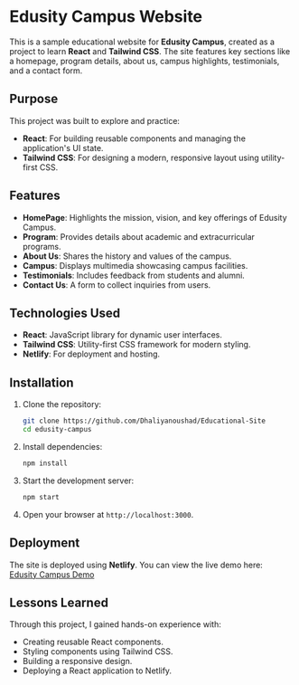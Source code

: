 # Edusity Campus Website

This is a sample educational website for **Edusity Campus**, created as a project to learn **React** and **Tailwind CSS**. The site features key sections like a homepage, program details, about us, campus highlights, testimonials, and a contact form.

## Purpose

This project was built to explore and practice:
- **React**: For building reusable components and managing the application's UI state.
- **Tailwind CSS**: For designing a modern, responsive layout using utility-first CSS.

## Features

- **HomePage**: Highlights the mission, vision, and key offerings of Edusity Campus.
- **Program**: Provides details about academic and extracurricular programs.
- **About Us**: Shares the history and values of the campus.
- **Campus**: Displays multimedia showcasing campus facilities.
- **Testimonials**: Includes feedback from students and alumni.
- **Contact Us**: A form to collect inquiries from users.

## Technologies Used

- **React**: JavaScript library for dynamic user interfaces.
- **Tailwind CSS**: Utility-first CSS framework for modern styling.
- **Netlify**: For deployment and hosting.

## Installation

1. Clone the repository:
    ```bash
    git clone https://github.com/Dhaliyanoushad/Educational-Site
    cd edusity-campus
    ```

2. Install dependencies:
    ```bash
    npm install
    ```

3. Start the development server:
    ```bash
    npm start
    ```

4. Open your browser at `http://localhost:3000`.

## Deployment

The site is deployed using **Netlify**. You can view the live demo here:  
[Edusity Campus Demo](https://eduu-lala.netlify.app/)

## Lessons Learned

Through this project, I gained hands-on experience with:
- Creating reusable React components.
- Styling components using Tailwind CSS.
- Building a responsive design.
- Deploying a React application to Netlify.
